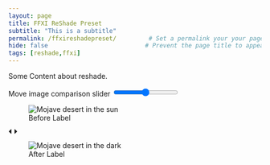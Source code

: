 ```yaml
---
layout: page
title: FFXI ReShade Preset
subtitle: "This is a subtitle"  
permalink: /ffxireshadepreset/         # Set a permalink your your page
hide: false                           # Prevent the page title to appear in the navbar
tags: [reshade,ffxi]
---
```


Some Content about reshade.

<section class="image-comparison" data-component="image-comparison-slider">
  <div class="image-comparison__slider-wrapper">
    <label for="image-comparison-range" class="image-comparison__label">Move image comparison slider</label>
    <input type="range" min="0" max="100" value="50" class="image-comparison__range" id="image-compare-range" data-image-comparison-range="">
    <div class="image-comparison__image-wrapper  image-comparison__image-wrapper--overlay" data-image-comparison-overlay="">
      <figure class="image-comparison__figure image-comparison__figure--overlay">
        <picture class="image-comparison__picture">
          <source media="(max-width: 40em)" srcset="https://images.unsplash.com/photo-1566702580807-95611c919b47?ixlib=rb-1.2.1&ixid=eyJhcHBfaWQiOjEyMDd9&auto=format&fit=crop&w=600&h=400&q=80">
          <source media="(min-width: 40.0625em) and (max-width: 48em)" srcset="https://images.unsplash.com/photo-1566702580807-95611c919b47?ixlib=rb-1.2.1&ixid=eyJhcHBfaWQiOjEyMDd9&auto=format&fit=crop&w=900&h=600&q=80">
          <img src="https://images.unsplash.com/photo-1566702580807-95611c919b47?ixlib=rb-1.2.1&ixid=eyJhcHBfaWQiOjEyMDd9&auto=format&fit=crop&w=1500&h=1000&q=80" alt="Mojave desert in the sun" class="image-comparison__image">
        </picture>
        <figcaption class="image-comparison__caption image-comparison__caption--before">
          <span class="image-comparison__caption-body">Before Label</span>
        </figcaption>
      </figure>
    </div>
    <div class="image-comparison__slider" data-image-comparison-slider="">
      <span class="image-comparison__thumb" data-image-comparison-thumb="">
        <svg class="image-comparison__thumb-icon" xmlns="http://www.w3.org/2000/svg" width="18" height="10" viewBox="0 0 18 10" fill="currentColor">
          <path class="image-comparison__thumb-icon--left" d="M12.121 4.703V.488c0-.302.384-.454.609-.24l4.42 4.214a.33.33 0 0 1 0 .481l-4.42 4.214c-.225.215-.609.063-.609-.24V4.703z"></path>
          <path class="image-comparison__thumb-icon--right" d="M5.879 4.703V.488c0-.302-.384-.454-.609-.24L.85 4.462a.33.33 0 0 0 0 .481l4.42 4.214c.225.215.609.063.609-.24V4.703z"></path>
        </svg>
      </span>
    </div>
    <div class="image-comparison__image-wrapper">
      <figure class="image-comparison__figure">
        <picture class="image-comparison__picture">
          <source media="(max-width: 40em)" srcset="https://images.unsplash.com/photo-1554110397-9bac083977c6?ixlib=rb-1.2.1&ixid=eyJhcHBfaWQiOjEyMDd9&auto=format&fit=crop&w=600&height=400&q=80">
          <source media="(min-width: 40.0625em) and (max-width: 48em)" srcset="https://images.unsplash.com/photo-1554110397-9bac083977c6?ixlib=rb-1.2.1&ixid=eyJhcHBfaWQiOjEyMDd9&auto=format&fit=crop&w=900&height=600&q=80">
          <img src="https://images.unsplash.com/photo-1554110397-9bac083977c6?ixlib=rb-1.2.1&ixid=eyJhcHBfaWQiOjEyMDd9&auto=format&fit=crop&w=1500&height=1000&q=80" alt="Mojave desert in the dark" class="image-comparison__image">
        </picture>
        <figcaption class="image-comparison__caption image-comparison__caption--after">
          <span class="image-comparison__caption-body">After Label</span>
        </figcaption>
      </figure>
    </div>
  </div>
</section>
 
<link rel="stylesheet" type="text/css" href="assets/css/imagecomparison.css" media=”screen” />
<script src=""></script>
